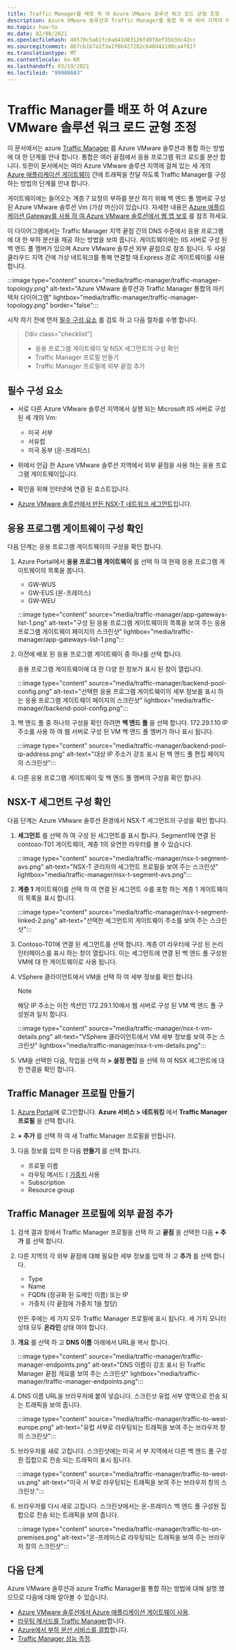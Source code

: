 ```yaml
---
title: Traffic Manager를 배포 하 여 Azure VMware 솔루션 워크 로드 균형 조정
description: Azure VMware 솔루션과 Traffic Manager를 통합 하 여 여러 지역의 여러 끝점에서 응용 프로그램 워크 로드의 균형을 조정 하는 방법을 알아봅니다.
ms.topic: how-to
ms.date: 02/08/2021
ms.openlocfilehash: 46570c5a61fc0a641d83126fd0f8ef35b3dc42cc
ms.sourcegitcommit: 867cb1b7a1f3a1f0b427282c648d411d0ca4f81f
ms.translationtype: MT
ms.contentlocale: ko-KR
ms.lasthandoff: 03/19/2021
ms.locfileid: "99988603"
---
```

# <a name="deploy-traffic-manager-to-balance-azure-vmware-solution-workloads"></a>Traffic Manager를 배포 하 여 Azure VMware 솔루션 워크 로드 균형 조정

이 문서에서는 azure [Traffic Manager](../traffic-manager/traffic-manager-overview.md) 를 Azure VMware 솔루션과 통합 하는 방법에 대 한 단계를 안내 합니다. 통합은 여러 끝점에서 응용 프로그램 워크 로드를 분산 합니다. 또한이 문서에서는 여러 Azure VMware 솔루션 지역에 걸쳐 있는 세 개의 [Azure 애플리케이션 게이트웨이](../application-gateway/overview.md) 간에 트래픽을 전달 하도록 Traffic Manager를 구성 하는 방법의 단계를 안내 합니다. 

게이트웨이에는 들어오는 계층 7 요청의 부하를 분산 하기 위해 백 엔드 풀 멤버로 구성 된 Azure VMware 솔루션 Vm (가상 머신)이 있습니다. 자세한 내용은 [Azure 애플리케이션 Gateway를 사용 하 여 Azure VMware 솔루션에서 웹 앱 보호](protect-azure-vmware-solution-with-application-gateway.md) 를 참조 하세요.

이 다이어그램에서는 Traffic Manager 지역 끝점 간의 DNS 수준에서 응용 프로그램에 대 한 부하 분산을 제공 하는 방법을 보여 줍니다. 게이트웨이에는 IIS 서버로 구성 된 백 엔드 풀 멤버가 있으며 Azure VMware 솔루션 외부 끝점으로 참조 됩니다. 두 사설 클라우드 지역 간에 가상 네트워크를 통해 연결할 때 Express 경로 게이트웨이를 사용 합니다.   

:::image type="content" source="media/traffic-manager/traffic-manager-topology.png" alt-text="Azure VMware 솔루션과 Traffic Manager 통합의 아키텍처 다이어그램" lightbox="media/traffic-manager/traffic-manager-topology.png" border="false":::

시작 하기 전에 먼저 [필수 구성 요소](#prerequisites) 를 검토 하 고 다음 절차를 수행 합니다.

> [!div class="checklist"]
> * 응용 프로그램 게이트웨이 및 NSX 세그먼트의 구성 확인
> * Traffic Manager 프로필 만들기
> * Traffic Manager 프로필에 외부 끝점 추가

## <a name="prerequisites"></a>필수 구성 요소

- 서로 다른 Azure VMware 솔루션 지역에서 실행 되는 Microsoft IIS 서버로 구성 된 세 개의 Vm: 
   - 미국 서부
   - 서유럽
   - 미국 동부 (온-프레미스) 

- 위에서 언급 한 Azure VMware 솔루션 지역에서 외부 끝점을 사용 하는 응용 프로그램 게이트웨이입니다.

- 확인을 위해 인터넷에 연결 된 호스트입니다. 

- [Azure VMware 솔루션에서 만든 NSX-T 네트워크 세그먼트](tutorial-nsx-t-network-segment.md)입니다.

## <a name="verify-your-application-gateways-configuration"></a>응용 프로그램 게이트웨이 구성 확인

다음 단계는 응용 프로그램 게이트웨이의 구성을 확인 합니다.

1. Azure Portal에서 **응용 프로그램 게이트웨이** 를 선택 하 여 현재 응용 프로그램 게이트웨이의 목록을 봅니다.

   - GW-WUS
   - GW-EUS (온-프레미스)
   - GW-WEU

   :::image type="content" source="media/traffic-manager/app-gateways-list-1.png" alt-text="구성 된 응용 프로그램 게이트웨이의 목록을 보여 주는 응용 프로그램 게이트웨이 페이지의 스크린샷" lightbox="media/traffic-manager/app-gateways-list-1.png":::

1. 이전에 배포 된 응용 프로그램 게이트웨이 중 하나를 선택 합니다. 

   응용 프로그램 게이트웨이에 대 한 다양 한 정보가 표시 된 창이 열립니다. 

   :::image type="content" source="media/traffic-manager/backend-pool-config.png" alt-text="선택한 응용 프로그램 게이트웨이의 세부 정보를 표시 하는 응용 프로그램 게이트웨이 페이지의 스크린샷" lightbox="media/traffic-manager/backend-pool-config.png":::

1. 백 엔드 풀 중 하나의 구성을 확인 하려면 **백 엔드 풀** 을 선택 합니다. 172.29.1.10 IP 주소를 사용 하 여 웹 서버로 구성 된 VM 백 엔드 풀 멤버가 하나 표시 됩니다.
 
   :::image type="content" source="media/traffic-manager/backend-pool-ip-address.png" alt-text="대상 IP 주소가 강조 표시 된 백 엔드 풀 편집 페이지의 스크린샷":::

1. 다른 응용 프로그램 게이트웨이 및 백 엔드 풀 멤버의 구성을 확인 합니다. 

## <a name="verify-the-nsx-t-segment-configuration"></a>NSX-T 세그먼트 구성 확인

다음 단계는 Azure VMware 솔루션 환경에서 NSX-T 세그먼트의 구성을 확인 합니다.

1. **세그먼트** 를 선택 하 여 구성 된 세그먼트를 표시 합니다.  Segment1에 연결 된 contoso-T01 게이트웨이, 계층 1의 유연한 라우터를 볼 수 있습니다.

   :::image type="content" source="media/traffic-manager/nsx-t-segment-avs.png" alt-text="NSX-T 관리자의 세그먼트 프로필을 보여 주는 스크린샷" lightbox="media/traffic-manager/nsx-t-segment-avs.png":::    

1. **계층 1** 게이트웨이를 선택 하 여 연결 된 세그먼트 수를 포함 하는 계층 1 게이트웨이의 목록을 표시 합니다. 

   :::image type="content" source="media/traffic-manager/nsx-t-segment-linked-2.png" alt-text="선택한 세그먼트의 게이트웨이 주소를 보여 주는 스크린샷":::    

1. Contoso-T01에 연결 된 세그먼트를 선택 합니다. 계층 01 라우터에 구성 된 논리 인터페이스를 표시 하는 창이 열립니다. 이는 세그먼트에 연결 된 백 엔드 풀 구성원 VM에 대 한 게이트웨이로 사용 됩니다.

1. VSphere 클라이언트에서 VM을 선택 하 여 세부 정보를 확인 합니다. 

   >[!NOTE]
   >해당 IP 주소는 이전 섹션인 172.29.1.10에서 웹 서버로 구성 된 VM 백 엔드 풀 구성원과 일치 합니다.

   :::image type="content" source="media/traffic-manager/nsx-t-vm-details.png" alt-text="VSphere 클라이언트에서 VM 세부 정보를 보여 주는 스크린샷" lightbox="media/traffic-manager/nsx-t-vm-details.png":::    

4. VM을 선택한 다음, 작업을 선택 하 **> 설정 편집** 을 선택 하 여 NSX 세그먼트에 대 한 연결을 확인 합니다.

## <a name="create-your-traffic-manager-profile"></a>Traffic Manager 프로필 만들기

1. [Azure Portal](https://rc.portal.azure.com/#home)에 로그인합니다. **Azure 서비스 > 네트워킹** 에서 **Traffic Manager 프로필** 을 선택 합니다.

2. **+ 추가** 를 선택 하 여 새 Traffic Manager 프로필을 만듭니다.
 
3. 다음 정보를 입력 한 다음 **만들기** 를 선택 합니다.

   - 프로필 이름
   - 라우팅 메서드 ( [가중치](../traffic-manager/traffic-manager-routing-methods.md) 사용
   - Subscription
   - Resource group

## <a name="add-external-endpoints-into-the-traffic-manager-profile"></a>Traffic Manager 프로필에 외부 끝점 추가

1. 검색 결과 창에서 Traffic Manager 프로필을 선택 하 고 **끝점** 을 선택한 다음 **+ 추가** 를 선택 합니다.

1. 다른 지역의 각 외부 끝점에 대해 필요한 세부 정보를 입력 하 고 **추가** 를 선택 합니다. 
   - Type
   - Name
   - FQDN (정규화 된 도메인 이름) 또는 IP
   - 가중치 (각 끝점에 가중치 1을 할당) 

   만든 후에는 세 가지 모두 Traffic Manager 프로필에 표시 됩니다. 세 가지 모니터 상태 모두 **온라인** 상태 여야 합니다.

3. **개요** 를 선택 하 고 **DNS 이름** 아래에서 URL을 복사 합니다.

   :::image type="content" source="media/traffic-manager/traffic-manager-endpoints.png" alt-text="DNS 이름이 강조 표시 된 Traffic Manager 끝점 개요를 보여 주는 스크린샷" lightbox="media/traffic-manager/traffic-manager-endpoints.png"::: 

4. DNS 이름 URL을 브라우저에 붙여 넣습니다. 스크린샷 유럽 서부 영역으로 전송 되는 트래픽을 보여 줍니다.

   :::image type="content" source="media/traffic-manager/traffic-to-west-europe.png" alt-text="유럽 서부로 라우팅되는 트래픽을 보여 주는 브라우저 창의 스크린샷"::: 

5. 브라우저를 새로 고칩니다. 스크린샷에는 미국 서 부 지역에서 다른 백 엔드 풀 구성원 집합으로 전송 되는 트래픽이 표시 됩니다.

   :::image type="content" source="media/traffic-manager/traffic-to-west-us.png" alt-text="미국 서 부로 라우팅되는 트래픽을 보여 주는 브라우저 창의 스크린샷."::: 

6. 브라우저를 다시 새로 고칩니다. 스크린샷에서는 온-프레미스 백 엔드 풀 구성원 집합으로 전송 되는 트래픽을 보여 줍니다.

   :::image type="content" source="media/traffic-manager/traffic-to-on-premises.png" alt-text="온-프레미스로 라우팅되는 트래픽을 보여 주는 브라우저 창의 스크린샷":::

## <a name="next-steps"></a>다음 단계

Azure VMware 솔루션과 azure Traffic Manager를 통합 하는 방법에 대해 설명 했으므로 다음에 대해 알아볼 수 있습니다.

- [Azure VMware 솔루션에서 Azure 애플리케이션 게이트웨이 사용](protect-azure-vmware-solution-with-application-gateway.md).
- [라우팅 메서드를 Traffic Manager](../traffic-manager/traffic-manager-routing-methods.md)합니다.
- [Azure에서 부하 분산 서비스를 결합](../traffic-manager/traffic-manager-load-balancing-azure.md)합니다.
- [Traffic Manager 성능 측정](../traffic-manager/traffic-manager-performance-considerations.md).
